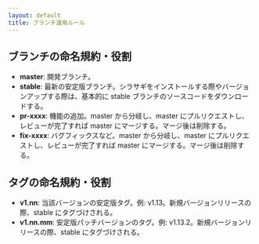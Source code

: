 ```yaml
---
layout: default
title: ブランチ運用ルール
---
```


## ブランチの命名規約・役割

- <b>master</b>: 開発ブランチ。
- <b>stable</b>: 最新の安定版ブランチ。シラサギをインストールする際やバージョンアップする際は、基本的に stable ブランチのソースコードをダウンロードする。
- <b>pr-xxxx</b>: 機能の追加。master から分岐し、master にプルリクエストし、レビューが完了すれば master にマージする。マージ後は削除する。
- <b>fix-xxxx</b>: バグフィックスなど。master から分岐し、master にプルリクエストし、レビューが完了すれば master にマージする。マージ後は削除する。

## タグの命名規約・役割

- <b>v1.nn</b>: 当該バージョンの安定版タグ。例: v1.13。新規バージョンリリースの際、stable にタグづけされる。
- <b>v1.nn.mm</b>: 安定版パッチバージョンのタグ。例: v1.13.2。新規バージョンリリースの際、stable にタグづけされる。
